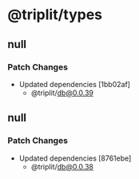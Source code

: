 # @triplit/types

## null

### Patch Changes

- Updated dependencies [1bb02af]
  - @triplit/db@0.0.39

## null

### Patch Changes

- Updated dependencies [8761ebe]
  - @triplit/db@0.0.38

